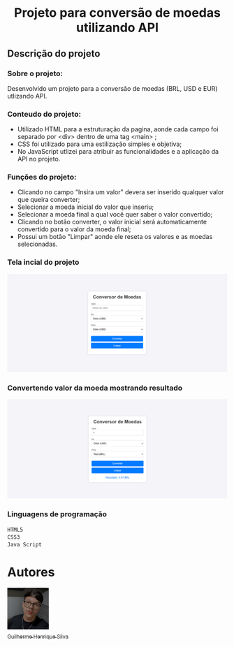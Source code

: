 <h1 align="center">Projeto para conversão de moedas utilizando API</h1>

## Descrição do projeto

### Sobre o projeto:

Desenvolvido um projeto para a conversão de moedas (BRL, USD e EUR) utlizando API.

### Conteudo do projeto:
- Utilizado HTML para a estruturação da pagina, aonde cada campo foi separado por &lt;div&gt; dentro de uma tag &lt;main&gt; ;
- CSS foi utilizado para uma estilização simples e objetiva;
- No JavaScript utlizei para atribuir as funcionalidades e a aplicação da API no projeto.

### Funções do projeto:
- Clicando no campo "Insira um valor" devera ser inserido qualquer valor que queira converter;
- Selecionar a moeda inicial do valor que inseriu;
- Selecionar a moeda final a qual você quer saber o valor convertido;
- Clicando no botão converter, o valor inicial será automaticamente convertido para o valor da moeda final;
- Possui um botão "Limpar" aonde ele reseta os valores e as moedas selecionadas.

### Tela incial do projeto
<img src="imagens/tela_inicio.png">

### Convertendo valor da moeda mostrando resultado
<img src="imagens/convertendo.png">

### Linguagens de programação

``HTML5``  
``CSS3``  
``Java Script``

# Autores

[<img src="imagens/perfil.jpg" width=95><br><sub>Guilherme Henrique Silva</sub>](https://github.com/Guilherme-Henr-Silva)